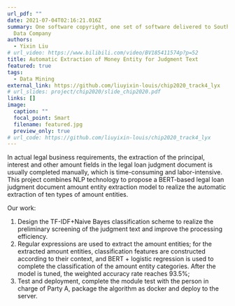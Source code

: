 ```yaml
---
url_pdf: ""
date: 2021-07-04T02:16:21.016Z
summary: One software copyright, one set of software delivered to Southern Big
  Data Company
authors:
  - Yixin Liu
# url_video: https://www.bilibili.com/video/BV185411574p?p=52
title: Automatic Extraction of Money Entity for Judgment Text
featured: true
tags:
  - Data Mining
external_link: https://github.com/liuyixin-louis/chip2020_track4_lyx
# url_slides: project/chip2020/slide_chip2020.pdf
links: []
image:
  caption: ""
  focal_point: Smart
  filename: featured.jpg
  preview_only: true
# url_code: https://github.com/liuyixin-louis/chip2020_track4_lyx
---
```

<!--StartFragment-->

<!--StartFragment-->

In actual legal business requirements, the extraction of the principal, interest and other amount fields in the legal loan judgment document is usually completed manually, which is time-consuming and labor-intensive. This project combines NLP technology to propose a BERT-based legal loan judgment document amount entity extraction model to realize the automatic extraction of ten types of amount entities.

<!--EndFragment-->

Our work:

1. Design the TF-IDF+Naive Bayes classification scheme to realize the preliminary screening of the judgment text and improve the processing efficiency.
2. Regular expressions are used to extract the amount entities; for the extracted amount entities, classification features are constructed according to their context, and BERT + logistic regression is used to complete the classification of the amount entity categories. After the model is tuned, the weighted accuracy rate reaches 93.5%;
3. Test and deployment, complete the module test with the person in charge of Party A, package the algorithm as docker and deploy to the server.

<!--EndFragment-->